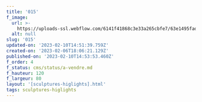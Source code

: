 ```yaml
---
title: '015'
f_image:
  url: >-
    https://uploads-ssl.webflow.com/6141f41868c3e33a265cbfe7/63e1495fad0d6b0cb2831299_015-03.jpg
  alt: null
slug: '015'
updated-on: '2023-02-10T14:51:39.759Z'
created-on: '2023-02-06T18:06:21.129Z'
published-on: '2023-02-10T14:53:53.460Z'
f_order: 4
f_status: cms/status/a-vendre.md
f_hauteur: 120
f_largeur: 80
layout: '[sculptures-higlights].html'
tags: sculptures-higlights
---
```



